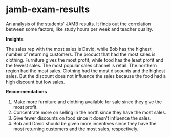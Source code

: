 # jamb-exam-results
An analysis of the students' JAMB results. It finds out the correlation between some factors, like study hours per week and teacher quality.

**Insights**

The sales rep with the most sales is David, while Bob has the highest number of returning customers. The product that had the most sales is clothing. Furniture gives the most profit, while food has the least profit and the fewest sales. The most popular sales channel is retail. The northern region had the most sales. Clothing had the most discounts and the highest sales. But the discount does not influence the sales because the food had a high discount but low sales.

**Recommendations**
1. Make more furniture and clothing available for sale since they give the most profit.
2. Concentrate more on selling in the north since they have the most sales.
3. Give fewer discounts on food since it doesn't influence the sales.
4. Bob and David should be given more incentives since they have the most returning customers and the most sales, respectively.
